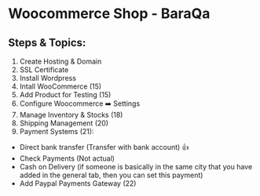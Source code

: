 # Woocommerce Shop - BaraQa

## Steps & Topics:

1. Create Hosting & Domain
2. SSL Certificate
3. Install Wordpress
4. Intall WooCommerce (15)
5. Add Product for Testing (15)
6. Configure Woocommerce ➡️ Settings
7. Manage Inventory & Stocks (18)
8. Shipping Management (20)
9. Payment Systems (21):

-   Direct bank transfer (Transfer with bank account) 👍
-   Check Payments (Not actual)
-   Cash on Delivery (if someone is basically in the same city that you have added in the general tab, then you can set this payment)
-   Add Paypal Payments Gateway (22)
